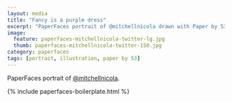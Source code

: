 ```yaml
---
layout: media
title: "Fancy is a purple dress"
excerpt: "PaperFaces portrait of @mitchellnicola drawn with Paper by 53 on an iPad."
image: 
  feature: paperfaces-mitchellnicola-twitter-lg.jpg
  thumb: paperfaces-mitchellnicola-twitter-150.jpg
category: paperfaces
tags: [portrait, illustration, paper by 53]
---
```


PaperFaces portrait of [@mitchellnicola](http://twitter.com/mitchellnicola).

{% include paperfaces-boilerplate.html %}